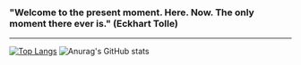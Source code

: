 <h3>"Welcome to the present moment. Here. Now. The only moment there ever is." (Eckhart Tolle)</h3>
<hr />

[![Top Langs](https://github-readme-stats.vercel.app/api/top-langs/?username=Jan-Emig&layout=compact)](https://github.com/anuraghazra/github-readme-stats)
![Anurag's GitHub stats](https://github-readme-stats.vercel.app/api/?username=Jan-Emig&show_icons=true&title_color=fff&icon_color=79ff97&text_color=9f9f9f&bg_color=151515)
